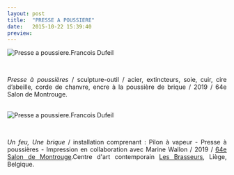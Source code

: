 ```yaml
---
layout: post
title:  "PRESSE A POUSSIERE"
date:   2015-10-22 15:39:40
preview: 
---
```


<img src="raw=1" alt="Presse a poussiere.Francois Dufeil"> 
<p>&nbsp;</p>

<p style="text-align:justify">
<span style="font-style: italic;">Presse à poussières</span> / sculpture-outil / acier, extincteurs, soie, cuir, cire d’abeille, corde de chanvre, encre à la poussière de brique / 2019 / 64e Salon de Montrouge.
</p>
<br>

<img src="raw=1" alt="Presse a poussiere.Francois Dufeil"> 
<p>&nbsp;</p> 

<p style="text-align:justify">
<span style="font-style: italic;">Un feu, Une brique</span> / installation comprenant :  Pilon à vapeur - Presse à poussières  - Impression en collaboration avec Marine Wallon / 2019 / <a href="#" onclick='window.open("http://www.salondemontrouge.com/548-l-exposition-2019.htm");return false;'>64e Salon de Montrouge</a>.Centre d'art contemporain <a href="#" onclick='window.open("http://www.lesbrasseurs.org/p/francois-dufeil-fr.html");return false;'>Les Brasseurs</a>, Liège, Belgique.
</p>
<br>













